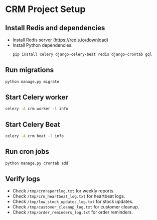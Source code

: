 # CRM Project Setup

## Install Redis and dependencies
- Install Redis server (https://redis.io/download)
- Install Python dependencies:
  ```bash
  pip install celery django-celery-beat redis django-crontab gql
  ```

## Run migrations
```bash
python manage.py migrate
```

## Start Celery worker
```bash
celery -A crm worker -l info
```

## Start Celery Beat
```bash
celery -A crm beat -l info
```

## Run cron jobs
```bash
python manage.py crontab add
```

## Verify logs
- Check `/tmp/crmreportlog.txt` for weekly reports.
- Check `/tmp/crm_heartbeat_log.txt` for heartbeat logs.
- Check `/tmp/low_stock_updates_log.txt` for stock updates.
- Check `/tmp/customer_cleanup_log.txt` for customer cleanup.
- Check `/tmp/order_reminders_log.txt` for order reminders.

